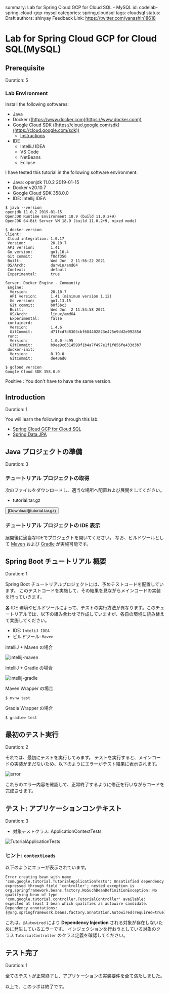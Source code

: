 summary: Lab for Spring Cloud GCP for Cloud SQL - MySQL
id: codelab-spring-cloud-gcp-mysql
categories: spring,cloudsql
tags: cloudsql
status: Draft
authors: shinyay
Feedback Link: https://twitter.com/yanashin18618

# Lab for Spring Cloud GCP for Cloud SQL(MySQL)
<!-- ------------------------ -->
## Prerequisite 
Duration: 5

### Lab Environment
Install the following softwares:

- Java
- Docker ([https://www.docker.com](https://www.docker.com))
- Google Cloud SDK ([https://cloud.google.com/sdk](https://cloud.google.com/sdk))
  - [Instructions](https://cloud.google.com/sdk/docs/install)
- IDE
  - IntelliJ IDEA
  - VS Code
  - NetBeans
  - Eclipse

I have tested this tutorial in the following software environment:
- Java: openjdk 11.0.2 2019-01-15
- Docker v20.10.7
- Google Cloud SDK 358.0.0
- IDE: Intellij IDEA

```shell script
$ java --version
openjdk 11.0.2 2019-01-15
OpenJDK Runtime Environment 18.9 (build 11.0.2+9)
OpenJDK 64-Bit Server VM 18.9 (build 11.0.2+9, mixed mode)
```
```shell script
$ docker version
Client:
 Cloud integration: 1.0.17
 Version:           20.10.7
 API version:       1.41
 Go version:        go1.16.4
 Git commit:        f0df350
 Built:             Wed Jun  2 11:56:22 2021
 OS/Arch:           darwin/amd64
 Context:           default
 Experimental:      true

Server: Docker Engine - Community
 Engine:
  Version:          20.10.7
  API version:      1.41 (minimum version 1.12)
  Go version:       go1.13.15
  Git commit:       b0f5bc3
  Built:            Wed Jun  2 11:54:58 2021
  OS/Arch:          linux/amd64
  Experimental:     false
 containerd:
  Version:          1.4.6
  GitCommit:        d71fcd7d8303cbf684402823e425e9dd2e99285d
 runc:
  Version:          1.0.0-rc95
  GitCommit:        b9ee9c6314599f1b4a7f497e1f1f856fe433d3b7
 docker-init:
  Version:          0.19.0
  GitCommit:        de40ad0
```
```shell script
$ gcloud version
Google Cloud SDK 358.0.0
```

Positive
: You don't have to have the same version.

<!-- ------------------------ -->
## Introduction
Duration: 1

You will learn the followings through this lab:
- [Spring Cloud GCP for Cloud SQL](https://cloud.spring.io/spring-cloud-gcp/reference/html/#cloud-sql)
- [Spring Data JPA](https://docs.spring.io/spring-data/jpa/docs/current/reference/html/#reference)



<!-- ------------------------ -->
## Java プロジェクトの準備
Duration: 3

### チュートリアル プロジェクトの取得

次のファイルをダウンロードし、適当な場所へ配置および展開をしてください。

- tutorial.tar.gz

<button>
  [Download](tutorial.tar.gz)
</button>

### チュートリアル プロジェクトの IDE 表示

展開後に適当なIDEでプロジェクトを開いてください。
なお、ビルドツールとして [Maven](https://maven.apache.org/) および [Gradle](https://gradle.org/) が実施可能です。


<!-- ------------------------ -->
## Spring Boot チュートリアル 概要
Duration: 1

Spring Boot チュートリアルプロジェクトには、予めテストコードを配置しています。
このテストコードを実施して、その結果を見ながらメインコードの実装を行っていきます。

各 IDE 環境やビルドツールによって、テストの実行方法が異なります。このチュートリアルでは、以下の組み合わせで作成していますが、各自の環境に読み替えて実施してください。
- IDE: `InteliJ IDEA`
- ビルドツール: `Maven`

IntelliJ + Maven の場合

![intellij-maven](images/intellij-maven.png)

IntelliJ + Gradle の場合

![intellij-gradle](images/intellij-gradle.png)

Maven Wrapper の場合
```shell script
$ mvnw test
```

Gradle Wrapper の場合
```shell script
$ gradlew test
```

<!-- ------------------------ -->
## 最初のテスト実行
Duration: 2

それでは、最初にテストを実行してみます。
テストを実行すると、メインコードの実装がまだないため、以下のようにエラーがテスト結果に表示されます。

![error](images/error-results.png)

これらのエラー内容を確認して、正常終了するように修正を行いながらコードを完成させます。

<!-- ------------------------ -->
## テスト: アプリケーションコンテキスト
Duration: 3

- 対象テストクラス: ApplicationContextTests

![TutorialApplicationTests](images/error-TutorialApplicationTests.png)

### ヒント: `contextLoads`

以下のようにエラーが表示されています。
```shell script
Error creating bean with name 'com.google.tutorial.TutorialApplicationTests': Unsatisfied dependency expressed through field 'controller'; nested exception is org.springframework.beans.factory.NoSuchBeanDefinitionException: No qualifying bean of type 'com.google.tutorial.controller.TutorialController' available: expected at least 1 bean which qualifies as autowire candidate. Dependency annotations: {@org.springframework.beans.factory.annotation.Autowired(required=true)}
```

これは、`@Autowired` により **Dependency Injection** される対象が存在しないために発生しているエラーです。
インジェクションを行おうとしている対象のクラス `TutorialController` のクラス定義を確認してください。

<!-- ------------------------ -->
## テスト完了
Duration: 1


全てのテストが正常終了し、アプリケーションの実装要件を全て満たしました。


以上で、このラボは終了です。
